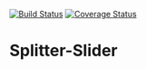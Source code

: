 [![Build Status](https://travis-ci.org/ket4yii/Splitter-Slider.svg?branch=dev)](https://travis-ci.org/ket4yii/Splitter-Slider)
[![Coverage Status](https://coveralls.io/repos/github/ket4yii/Splitter-Slider/badge.svg?branch=dev)](https://coveralls.io/github/ket4yii/Splitter-Slider?branch=dev)

Splitter-Slider
===============


